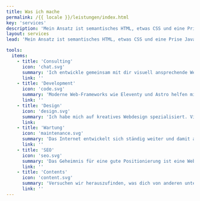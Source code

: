 ```yaml
---
title: Was ich mache
permalink: /{{ locale }}/leistungen/index.html
key: 'services'
description: 'Mein Ansatz ist semantisches HTML, etwas CSS und eine Prise JavaScript. Ich lege Wert auf Leistung, Barrierefreiheit, intuitive Bedienung und langfristigen Kundenservice. Und: Webseiten sollen Spaß machen!'
layout: services
lead: 'Mein Ansatz ist semantisches HTML, etwas CSS und eine Prise JavaScript. Ich lege Wert auf Leistung, Barrierefreiheit, intuitive Bedienung und langfristigen Kundenservice. Und: Webseiten sollen Spaß machen!'

tools:
  items:
    - title: 'Consulting'
      icon: 'chat.svg'
      summary: 'Ich entwickle gemeinsam mit dir visuell ansprechende Websites, die auf dich persönlich zugeschnitten sind und deinen Besuchern einen stimmigen Eindruck von dir und deinem Angebot vermitteln.'
      link: ''
    - title: 'Development'
      icon: 'code.svg'
      summary: 'Moderne Web-Frameworks wie Eleventy und Astro helfen mir, Websites auf der Grundlage von semantischem HTML, CSS und JavaScript zu erstellen.'
      link: ''
    - title: 'Design'
      icon: 'design.svg'
      summary: 'Ich habe mich auf kreatives Webdesign spezialisiert. Visuell spannende Websites, die Spaß machen, und einfach zu bedienen sind.'
      link:
    - title: 'Wartung'
      icon: 'maintenance.svg'
      summary: 'Das Internet entwickelt sich ständig weiter und damit auch die Tools, die wir zur Erstellung von Websites verwenden. Ich kümmere mich um die optimale Funktionsweise, Sicherheit und Leistung der Websites, die ich für meine Kunden erstelle.'
      link: ''
    - title: 'SEO'
      icon: 'seo.svg'
      summary: 'Das Geheimnis für eine gute Positionierung ist eine Website, die in jeder Hinsicht gut ist: Technisch perfekt, schnell und sicher, klar strukturiert, mit wirklich spannenden Texten. Dabei kann ich dir helfen.'
      link: ''
    - title: 'Contents'
      icon: 'content.svg'
      summary: 'Versuchen wir herauszufinden, was dich von anderen unterscheidet. Etwas Persönliches, das sich auf die Essenz oder die Philosophie des Projekts oder Produkts bezieht.'
      link: ''
---
```

